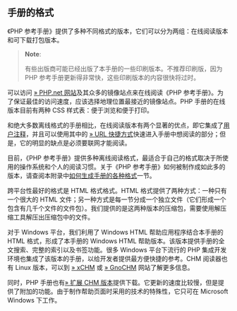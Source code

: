 手册的格式
----------

《PHP
参考手册》提供了多种不同格式的版本，它们可以分为两组：在线阅读版本和可下载打包版本。

> **Note**:
>
> 有些出版商可能已经出版了本手册的一些印刷版本。不推荐印刷版，因为 PHP
> 参考手册更新得非常快，这些印刷版本的内容很快将过时。

可以访问
<a href="https://www.php.net/" class="link external">» PHP.net 网站</a>及其众多的镜像站点来在线阅读《PHP
参考手册》。为了保证最佳的访问速度，应该选择地理位置最接近的镜像站点。PHP
手册的在线版本目前有两种 CSS 样式表：便于浏览和便于打印。

和绝大多数离线格式的手册相比，在线阅读版本有两个显著的优点，即它集成了<a href="/about/notes.html" class="link">用户注释</a>，并且可以使用其中的
<a href="https://www.php.net/urlhowto.php" class="link external">» URL 快捷方式</a>快速进入手册中想阅读的部分；但是，它的明显的缺点是必须要联网才能阅读。

目前，《PHP
参考手册》提供多种离线阅读格式，最适合于自己的格式取决于所使用的操作系统和个人的阅读习惯。关于《PHP
参考手册》如何被制作成如此多的版本，请查阅本附录中<a href="/about/generate.html" class="link">如何生成手册的各种格式</a>一节。

跨平台性最好的格式是 HTML 格式格式。HTML
格式提供了两种方式：一种只有一个很大的 HTML
文件；另一种方式是每一节分成一个独立文件（它们形成一个包含有几千个文件的文件包）。我们提供的是这两种版本的压缩包，需要使用解压缩工具解压出压缩包中的文件。

对于 Windows 平台，我们利用了 <span class="productname">Windows HTML
帮助</span>应用程序结合本手册的 HTML 格式，形成了本手册的 <span
class="productname">Windows HTML
帮助</span>版本。该版本提供手册的全文搜索、完整的索引以及书签功能。很多
Windows 平台下流行的 PHP
集成开发环境也集成了该版本的手册，以给开发者提供最方便快捷的参考。CHM
阅读器也有 Linux 版本，可以到
<a href="http://xchm.sourceforge.net/" class="link external">» xCHM</a>
或
<a href="http://gnochm.sourceforge.net/" class="link external">» GnoCHM</a>
网站了解更多信息。

同时，PHP
手册也有<a href="https://www.php.net/docs-echm.php" class="link external">» 扩展 CHM 版本</a>提供下载。它更新的速度比较慢，但是提供了附加的功能。由于制作帮助页面时采用的技术的特殊性，它只可在
<span class="productname">Microsoft Windows</span> 下工作。
